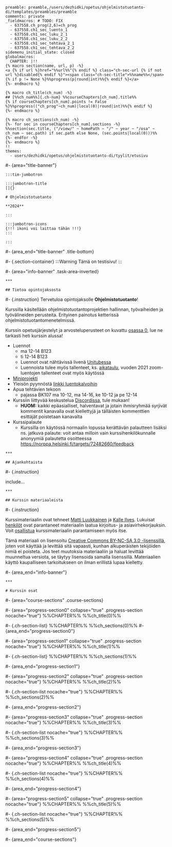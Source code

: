 ``` {settings=""}
preamble: preamble,/users/dezhidki/opetus/ohjelmistotuotanto-di/templates/preambles/preamble
comments: private
_fieldmacros: # TODO: FIX
  - 637558.ch_prog(2,6)=ch_prog
  - 637558.ch1_sec_luento_1
  - 637558.ch1_sec_luku_2_1
  - 637558.ch1_sec_luku_2_2
  - 637558.ch1_sec_tehtava_2_1
  - 637558.ch1_sec_tehtava_2_2
sidemenu_initial_state: closed
globalmacros:
  CHAPTER: |!!
{% macro section(name, url, p) -%}
<a {% if url %}href="%%url%%"{% endif %} class="ch-sec-url {% if not url %}disabled{% endif %}"><span class="ch-sec-title">%%name%%</span> {% if p != None %}%%progress(p|round|int)%%{% endif %}</a>
{%- endmacro %}

{% macro ch_title(ch_num) -%}
## [%%ch_num%%]{.ch-num} %%courseChapters[ch_num].title%%
{% if courseChapters[ch_num].points != False %}%%progress(("ch_prog"~ch_num)|local(0)|round|int)%%{% endif %}
{%- endmacro %}

{% macro ch_sections(ch_num) -%}
{%- for sec in courseChapters[ch_num].sections -%}
%%section(sec.title, ("/view/" ~ homePath ~ "/" ~ year ~ "/osa" ~ ch_num ~ sec.path) if sec.path else None, (sec.points|local(0)))%%
{%- endfor -%}
{%- endmacro %}
!!
themes:
  - users/dezhidki/opetus/ohjelmistotuotanto-di/tyylit/etusivu
```

#- {area="title-banner"}

``` {.title-content .nonumber atom="true"}
:::tim-jumbotron

:::jumbotron-title
[]{}

# Ohjelmistotuotanto

**2024**

:::

:::jumbotron-icons
{!!! ikoni voi laittaa tähän !!!}
:::

:::
```

#- {area_end="title-banner" .title-bottom}

#- {.section-container}
:::Warning
Tämä on testisivu!
:::

#- {area="info-banner" .task-area-inverted}

``` {.sec-head atom="true"}
***

## Tietoa opintojaksosta
```

#- {.instruction}
Tervetuloa opintojaksolle **Ohjelmistotuotanto**!

Kurssilla käsitellään ohjelmistotuotantoprojektien hallinnan, työvaiheiden ja työvälineiden perusteita. Erityinen
painotus ketterissä ohjelmistotuotantomenetelmissä.

Kurssin opetusjärjestelyt ja arvosteluperusteet on kuvattu [osassa 0](/osa0), lue ne tarkasti heti kurssin alussa!

- Luennot
  - ma 12-14 B123
  - ti 12-14 B123
  - Luennot ovat nähtävissä livenä [Unitubessa](https://video.helsinki.fi/unitube/live-stream.html?room=l10) 
  - Luennoista tulee myös tallenteet, ks. [aikataulu](/#aikataulu), vuoden 2021 zoom-luentojen tallenteet ovat myös käytössä
- [Miniprojekti](/miniprojekti)
- Yleisön pyynnöstä [linkki luentokalvoihin](https://github.com/ohjelmistotuotanto-hy/slides-23)
- Apua tehtävien tekoon
  - pajassa BK107 ma 10-12, ma 14-16, ke 10-12 ja pe 12-14 
- Kurssiin liittyvää keskustelua [Discordissa](https://study.cs.helsinki.fi/discord/join/ohtu), tule mukaan!
  - **HUOM:** kaikki epäasialliset, halventavat ja jotain ihmisryhmää syrjivät kommentit kanavalla ovat kiellettyjä ja tälläisten kommenttien esittäjät poistetaan kanavalta
- Kurssipalaute
  - Kurssilla on käytössä normaalin lopussa kerättävän palautteen lisäksi ns. jatkuva palaute: voit antaa milloin vain kurssihenkilökunnalle anonyymiä palautetta osoitteessa <https://norppa.helsinki.fi/targets/72482660/feedback>

``` {.sec-head atom="true"}
***

## Ajankohtaista
```

#- {.instruction}

include...

``` {.sec-head atom="true"}
***

## Kurssin materiaaleista
```

#- {.instruction}

Kurssimateriaalin ovat tehneet <a href="https://github.com/mluukkai">Matti Luukkainen</a> ja <a href="https://github.com/Kaltsoon">Kalle Ilves</a>. Lukuisat <a href="https://github.com/ohjelmistotuotanto-hy/ohjelmistotuotanto-hy.github.io/graphs/contributors">henkilöt</a> ovat parantaneet materiaalin laatua kirjoitus- ja asiavirhekorjauksin. Voit <a href="/osa0#typoja-materiaalissa">osallistua</a> kurssimateriaalin parantamiseen myös itse.

Tämä materiaali on lisensoitu <a rel="license" href="http://creativecommons.org/licenses/by-nc-sa/3.0/">Creative Commons BY-NC-SA 3.0 -lisenssillä</a>, joten voit käyttää ja levittää sitä vapaasti, kunhan alkuperäisten tekijöiden nimiä ei poisteta. Jos teet muutoksia materiaaliin ja haluat levittää muunneltua versiota, se täytyy lisensoida samalla lisenssillä. Materiaalien käyttö kaupalliseen tarkoitukseen on ilman erillistä lupaa kielletty.

#- {area_end="info-banner"}

``` {.sec-head .section-container #aiheet atom="true"}
***

# Kurssin osat
```

#- {area="course-sections" .course-sections}

#- {area="progress-section0" collapse="true" .progress-section nocache="true"}
%%CHAPTER%%
%%ch_title(0)%%

#- {.ch-section-list}
%%CHAPTER%%
%%ch_sections(0)%%
#- {area_end="progress-section0"}

#- {area="progress-section1" collapse="true" .progress-section nocache="true"}
%%CHAPTER%%
%%ch_title(1)%%

#- {.ch-section-list}
%%CHAPTER%%
%%ch_sections(1)%%

#- {area_end="progress-section1"}

#- {area="progress-section2" collapse="true" .progress-section nocache="true"}
%%CHAPTER%%
%%ch_title(2)%%

#- {.ch-section-list nocache="true"}
%%CHAPTER%%
%%ch_sections(2)%%

#- {area_end="progress-section2"}

#- {area="progress-section3" collapse="true" .progress-section nocache="true"}
%%CHAPTER%%
%%ch_title(3)%%

#- {.ch-section-list nocache="true"}
%%CHAPTER%%
%%ch_sections(3)%%

#- {area_end="progress-section3"}

#- {area="progress-section4" collapse="true" .progress-section nocache="true"}
%%CHAPTER%%
%%ch_title(4)%%

#- {.ch-section-list nocache="true"}
%%CHAPTER%%
%%ch_sections(4)%%

#- {area_end="progress-section4"}

#- {area="progress-section5" collapse="true" .progress-section nocache="true"}
%%CHAPTER%%
%%ch_title(5)%%

#- {.ch-section-list nocache="true"}
%%CHAPTER%%
%%ch_sections(5)%%

#- {area_end="progress-section5"}

#- {area_end="course-sections"}